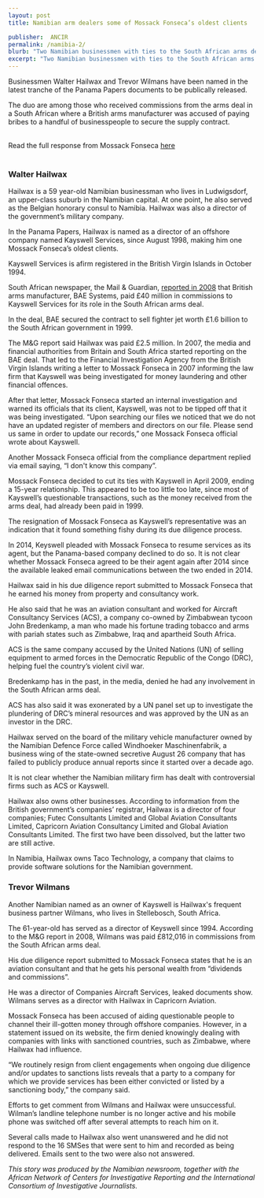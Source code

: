 ```yaml
---
layout: post
title: Namibian arm dealers some of Mossack Fonseca’s oldest clients

publisher:  ANCIR
permalink: /namibia-2/
blurb: "Two Namibian businessmen with ties to the South African arms deal scandal have been identified as clients of Mossack Fonseca, writes Shinovene Immanuel"
excerpt: "Two Namibian businessmen with ties to the South African arms deal scandal have been identified as clients of Mossack Fonseca, writes Shinovene Immanuel"
---
```


Businessmen Walter Hailwax and Trevor Wilmans have been named in the latest tranche of the Panama Papers documents to be publically released.

The duo are among those who received commissions from the arms deal in a South African where a British arms manufacturer was accused of paying bribes to a handful of businesspeople to secure the supply contract.

<br/>
<div class="panel panel-default">
  <div class="panel-heading">
  Read the full response from Mossack Fonseca <a href="https://sourceafrica.net/documents/24692-ANCIR-L-PanamaPapers-L-Mossack-Fonseca-Responds.html" target="_blank">here</a>
  </div>
</div>
<br/>

### Walter Hailwax

Hailwax is a 59 year-old Namibian businessman who lives in Ludwigsdorf, an upper-class suburb in the Namibian capital. At one point, he also served as the Belgian honorary consul to Namibia. Hailwax was also a director of the government’s military company.

In the Panama Papers, Hailwax is named as a director of an offshore company named Kayswell Services, since August 1998, making him one Mossack Fonseca’s oldest clients.

Kayswell Services is afirm registered in the British Virgin Islands in October 1994.

South African newspaper, the Mail & Guardian, [reported in 2008](http://mg.co.za/article/2008-12-05-how-arms-deal-bribes-were-paid) that British arms manufacturer, BAE Systems, paid £40 million in commissions to Kayswell Services for its role in the South African arms deal.

In the deal, BAE secured the contract to sell fighter jet worth £1.6 billion to the South African government in 1999.

The M&G report said Hailwax was paid £2.5 million. In 2007, the media and financial authorities from Britain and South Africa started reporting on the BAE deal.
That led to the Financial Investigation Agency from the British Virgin Islands writing a letter to Mossack Fonseca in 2007 informing the law firm that Kayswell was being investigated for money laundering and other financial offences.

After that letter, Mossack Fonseca started an internal investigation and warned its officials that its client, Kayswell, was not to be tipped off that it was being investigated. “Upon searching our files we noticed that we do not have an updated register of members and directors on our file. Please send us same in order to update our records,” one Mossack Fonseca official wrote about Kayswell.

Another Mossack Fonseca official from the compliance department replied via email saying, “I don't know this company”.

Mossack Fonseca decided to cut its ties with Kayswell in April 2009, ending a 15-year relationship. This appeared to be too little too late, since most of Kayswell’s questionable transactions, such as the money received from the arms deal, had already been paid in 1999.

The resignation of Mossack Fonseca as Kayswell’s representative was an indication that it found something fishy during its due diligence process.

In 2014, Keyswell pleaded with Mossack Fonseca to resume services as its agent, but the Panama-based company declined to do so. It is not clear whether Mossack Fonseca agreed to be their agent again after 2014 since the available leaked email communications between the two ended in 2014.

Hailwax said in his due diligence report submitted to Mossack Fonseca that he earned his money from property and consultancy work.
 
He also said that he was an aviation consultant and worked for Aircraft Consultancy Services (ACS), a company co-owned by Zimbabwean tycoon John Bredenkamp, a man who made his fortune trading tobacco and arms with pariah states such as Zimbabwe, Iraq and apartheid South Africa.

ACS is the same company accused by the United Nations (UN) of selling equipment to armed forces in the Democratic Republic of the Congo (DRC), helping fuel the country’s violent civil war.  

Bredenkamp has in the past, in the media, denied he had any involvement in the South African arms deal. 

ACS has also said it was exonerated by a UN panel set up to investigate the plundering of DRC’s mineral resources and was approved by the UN as an investor in the DRC.

Hailwax served on the board of the military vehicle manufacturer owned by the Namibian Defence Force called Windhoeker Maschinenfabrik, a business wing of the state-owned secretive August 26 company that has failed to publicly produce annual reports since it started over a decade ago.

It is not clear whether the Namibian military firm has dealt with controversial firms such as ACS or Kayswell.

Hailwax also owns other businesses. According to information from the British government’s companies’ registrar, Hailwax is a director of four companies; Futec Consultants Limited and Global Aviation Consultants Limited, Capricorn Aviation Consultancy Limited and Global Aviation Consultants Limited. The first two have been dissolved, but the latter two are still active.

In Namibia, Hailwax owns Taco Technology, a company that claims to provide software solutions for the Namibian government.

### Trevor Wilmans

Another Namibian named as an owner of Kayswell is Hailwax's frequent business partner Wilmans, who lives in Stellebosch, South Africa.

The 61-year-old has served as a director of Keyswell since 1994. According to the M&G report in 2008, Wilmans was paid £812,016 in commissions from the South African arms deal.

His due diligence report submitted to Mossack Fonseca states that he is an aviation consultant and that he gets his personal wealth from “dividends and commissions”.

He was a director of Companies Aircraft Services, leaked documents show. Wilmans serves as a director with Hailwax in Capricorn Aviation.

Mossack Fonseca has been accused of aiding questionable people to channel their ill-gotten money through offshore companies. However, in a statement issued on its website, the firm denied knowingly dealing with companies with links with sanctioned countries, such as Zimbabwe, where Hailwax had influence.

“We routinely resign from client engagements when ongoing due diligence and/or updates to sanctions lists reveals that a party to a company for which we provide services has been either convicted or listed by a sanctioning body,” the company said.

Efforts to get comment from Wilmans and Hailwax were unsuccessful. Wilman’s landline telephone number is no longer active and his mobile phone was switched off after several attempts to reach him on it.

Several calls made to Hailwax also went unanswered and he did not respond to the 16 SMSes that were sent to him and recorded as being delivered. Emails sent to the two were also not answered.

*This story was produced by the Namibian newsroom, together with the African Network of Centers for Investigative Reporting and the International Consortium of Investigative Journalists.*
